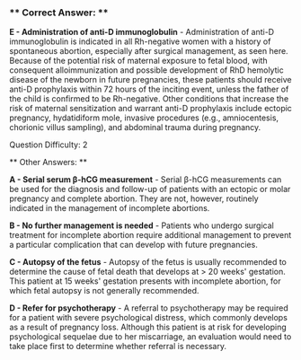 ### ** Correct Answer: **

**E - Administration of anti-D immunoglobulin** - Administration of anti-D immunoglobulin is indicated in all Rh-negative women with a history of spontaneous abortion, especially after surgical management, as seen here. Because of the potential risk of maternal exposure to fetal blood, with consequent alloimmunization and possible development of RhD hemolytic disease of the newborn in future pregnancies, these patients should receive anti-D prophylaxis within 72 hours of the inciting event, unless the father of the child is confirmed to be Rh-negative. Other conditions that increase the risk of maternal sensitization and warrant anti-D prophylaxis include ectopic pregnancy, hydatidiform mole, invasive procedures (e.g., amniocentesis, chorionic villus sampling), and abdominal trauma during pregnancy.

Question Difficulty: 2

** Other Answers: **

**A - Serial serum β-hCG measurement** - Serial β-hCG measurements can be used for the diagnosis and follow-up of patients with an ectopic or molar pregnancy and complete abortion. They are not, however, routinely indicated in the management of incomplete abortions.

**B - No further management is needed** - Patients who undergo surgical treatment for incomplete abortion require additional management to prevent a particular complication that can develop with future pregnancies.

**C - Autopsy of the fetus** - Autopsy of the fetus is usually recommended to determine the cause of fetal death that develops at > 20 weeks' gestation. This patient at 15 weeks' gestation presents with incomplete abortion, for which fetal autopsy is not generally recommended.

**D - Refer for psychotherapy** - A referral to psychotherapy may be required for a patient with severe psychological distress, which commonly develops as a result of pregnancy loss. Although this patient is at risk for developing psychological sequelae due to her miscarriage, an evaluation would need to take place first to determine whether referral is necessary.

